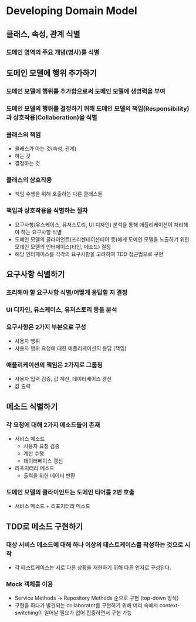 # Developing Domain Model

## 클래스, 속성, 관계 식별

### 도메인 영역의 주요 개념(명사)를 식별



## 도메인 모델에 행위 추가하기

### 도메인 모델에 행위를 추가함으로써 도메인 모델에 생명력을 부여

### 도메인 모델의 행위를 결정하기 위해 도메인 모델의 책임(Responsibility)과 상호작용(Collaboration)을 식별

### 클래스의 책임

* 클래스가 아는 것(속성, 관계)
* 하는 것
* 결정하는 것

### 클래스의 상호작용

* 책임 수행을 위해 호출하는 다른 클래스들

### 책임과 상호작용을 식별하는 절차

* 요구사항(유스케이스, 유저스토리, UI 디자인) 분석을 통해 애플리케이션이 처리해야 하는 요구사항 식별
* 도메인 모델의 클라이언트(프리젠테이션티어 등)에게 도메인 모델을 노출하기 위한 모데인 모델의 인터페이스(타입, 메소드) 결정
* 해당 인터페이스를 각각의 요구사항을 고려하여 TDD 접근법으로 구현



## 요구사항 식별하기

### 초리해야 할 요구사항 식별/어떻게 응답할 지 결정

### UI 디자인, 유스케이스, 유저스토리 등을 분석

### 요구사항은 2가지 부분으로 구성

* 사용자 행위
* 사용자 행위 요청에 대한 애플리케이션의 응답 (책임)

### 애플리케이션의 책임은 2가지로 그룹핑

* 사용자 입력 검증, 값 계산, 데이터베이스 갱신
* 값 출력



## 메소드 식별하기

### 각 요청에 대해 2가지 메소드들이 존재

* 서비스 메소드
  * 사용자 요청 검증
  * 계산 수행
  * 데이터베이스 갱신
* 리포지터리 메소드
  * 출력을 위한 데이터 반환

### 도메인 모델의 클라이언트는 도메인 티어를 2번 호출

* 서비스 메소드 + 리포지터리 메소드



## TDD로 메소드 구현하기

### 대상 서비스 메소드에 대해 하나 이상의 테스트케이스를 작성하는 것으로 시작

* 각 테스트케이스는 서로 다른 상황을 재현하기 위해 다른 인자로 구성된다.

### Mock 객체를 이용

* Service Methods -> Repository Methods 순으로 구현 (top-down 방식)
* 구현을 하다가 발견되는 collaborator를 구현하기 위해 머리 속에서 context-switching이 일어날 필요가 없어 집중하면서 구현 가능




